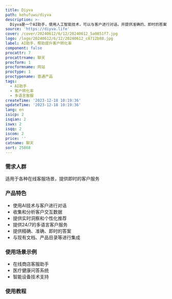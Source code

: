 ```yaml
---
title: Diyva
path: kehufuwu/diyva
description: >-
  Diyva是一个AI助手，使用人工智能技术，可以与客户进行对话，并提供准确的、即时的答案。它可以收集和分析客户交互数据，提供有关客户需求和个性化推荐的实时洞察。Diyva提供24/7的多语言客户服务，提供精确、准确、即时的答案。Diyva可以与现有的文档、产品目录等进行集成，快速、轻松地设置。
source: 'https://diyva.life'
cover: /cover/20240612/6/12/20240612_5a0851f7.jpg
logo: /logo/20240612/6/12/20240612_c8712b88.jpg
label: AI助手，帮助提升客户转化率
component: false
procattr: 7
procattrname: 聊天
procform: 1
procformname: 网站
proctype: 1
proctypename: 普通产品
tags:
  - AI助手
  - 客户转化率
  - 多语言客服
createTime: '2023-12-18 10:19:36'
updateTime: '2023-12-18 10:19:36'
lang: en
isicp: 2
isqian: 2
iswx: 2
isqq: 2
iscom: 2
price: ''
catname: 聊天
sort: 25868
---
```




### 需求人群
适用于各种在线客服场景，提供即时的客户服务

### 产品特色
- 使用AI技术与客户进行对话
- 收集和分析客户交互数据
- 提供实时洞察和个性化推荐
- 提供24/7的多语言客户服务
- 提供精确、准确、即时的答案
- 与现有文档、产品目录等进行集成

### 使用场景示例
- 在线商店客服助手
- 医疗健康问答系统
- 智能设备技术支持

### 使用教程


  
